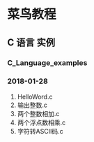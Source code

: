 # 菜鸟教程
## C 语言 实例
### C_Language_examples
### 2018-01-28 
1. HelloWord.c
2. 输出整数.c
3. 两个整数相加.c
4. 两个浮点数相乘.c
5. 字符转ASCII码.c